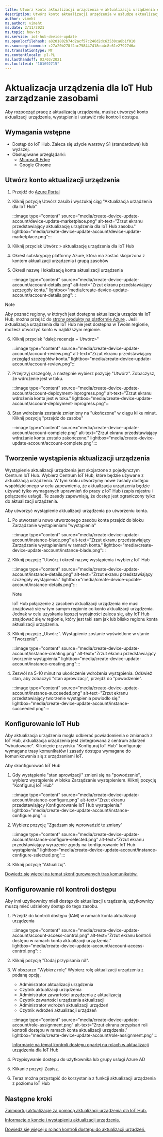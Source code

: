```yaml
---
title: Utwórz konto aktualizacji urządzenia w aktualizacji urządzenia dla platformy Azure IoT Hub | Microsoft Docs
description: Utwórz konto aktualizacji urządzenia w usłudze aktualizacja urządzenia dla platformy Azure IoT Hub.
author: vimeht
ms.author: vimeht
ms.date: 2/11/2021
ms.topic: how-to
ms.service: iot-hub-device-update
ms.openlocfilehash: a0201882b74d2acf57c246d2dc63530ca8b1f010
ms.sourcegitcommit: c27a20b278f2ac758447418ea4c8c61e27927d6a
ms.translationtype: MT
ms.contentlocale: pl-PL
ms.lasthandoff: 03/03/2021
ms.locfileid: "101692715"
---
```

# <a name="device-update-for-iot-hub-resource-management"></a>Aktualizacja urządzenia dla IoT Hub zarządzanie zasobami

Aby rozpocząć pracę z aktualizacją urządzenia, musisz utworzyć konto aktualizacji urządzenia, wystąpienie i ustawić role kontroli dostępu. 

## <a name="prerequisites"></a>Wymagania wstępne

* Dostęp do IoT Hub. Zaleca się użycie warstwy S1 (standardowa) lub wyższej. 
* Obsługiwane przeglądarki:
  * [Microsoft Edge](https://www.microsoft.com/edge)
  * Google Chrome

## <a name="create-a-device-update-account"></a>Utwórz konto aktualizacji urządzenia

1. Przejdź do [Azure Portal](https://portal.azure.com)

2. Kliknij pozycję Utwórz zasób i wyszukaj ciąg "Aktualizacja urządzenia dla IoT Hub"

   :::image type="content" source="media/create-device-update-account/device-update-marketplace.png" alt-text="Zrzut ekranu przedstawiający aktualizację urządzenia dla IoT Hub zasobu." lightbox="media/create-device-update-account/device-update-marketplace.png":::

3. Kliknij przycisk Utwórz > aktualizację urządzenia dla IoT Hub

4. Określ subskrypcję platformy Azure, która ma zostać skojarzona z kontem aktualizacji urządzenia i grupą zasobów

5. Określ nazwę i lokalizację konta aktualizacji urządzenia

   :::image type="content" source="media/create-device-update-account/account-details.png" alt-text="Zrzut ekranu przedstawiający szczegóły konta." lightbox="media/create-device-update-account/account-details.png":::

 > [!NOTE]
 > Aby poznać regiony, w których jest dostępna aktualizacja urządzenia IoT Hub, można przejść do [strony produkty na platformie Azure](https://azure.microsoft.com/global-infrastructure/services/?products=iot-hub) . Jeśli aktualizacja urządzenia dla IoT Hub nie jest dostępna w Twoim regionie, możesz utworzyć konto w najbliższym regionie. 

6. Kliknij przycisk "dalej: recenzja + Utwórz>"

   :::image type="content" source="media/create-device-update-account/account-review.png" alt-text="Zrzut ekranu przedstawiający przegląd szczegółów konta." lightbox="media/create-device-update-account/account-review.png":::

7. Przejrzyj szczegóły, a następnie wybierz pozycję "Utwórz". Zobaczysz, że wdrożenie jest w toku. 

   :::image type="content" source="media/create-device-update-account/account-deployment-inprogress.png" alt-text="Zrzut ekranu wdrożenia konta jest w toku." lightbox="media/create-device-update-account/account-deployment-inprogress.png":::

8. Stan wdrożenia zostanie zmieniony na "ukończone" w ciągu kilku minut. Kliknij pozycję "przejdź do zasobu"

   :::image type="content" source="media/create-device-update-account/account-complete.png" alt-text="Zrzut ekranu przedstawiający wdrażanie konta zostało zakończone." lightbox="media/create-device-update-account/account-complete.png":::

## <a name="create-a-device-update-instance"></a>Tworzenie wystąpienia aktualizacji urządzenia 

Wystąpienie aktualizacji urządzenia jest skojarzone z pojedynczym Centrum IoT Hub. Wybierz Centrum IoT Hub, które będzie używane z aktualizacją urządzenia. W tym kroku utworzymy nowe zasady dostępu współdzielonego w celu zapewnienia, że aktualizacja urządzenia będzie używać tylko wymaganych uprawnień do pracy z IoT Hub (zapis rejestru i połączenie usługi). Te zasady zapewniają, że dostęp jest ograniczony tylko do aktualizacji urządzenia.

Aby utworzyć wystąpienie aktualizacji urządzenia po utworzeniu konta.

1. Po utworzeniu nowo utworzonego zasobu konta przejdź do bloku Zarządzanie wystąpieniami "wystąpienia"

   :::image type="content" source="media/create-device-update-account/instance-blade.png" alt-text="Zrzut ekranu przedstawiający Zarządzanie wystąpieniami w ramach konta." lightbox="media/create-device-update-account/instance-blade.png":::

2. Kliknij pozycję "Utwórz i określ nazwę wystąpienia i wybierz IoT Hub

   :::image type="content" source="media/create-device-update-account/instance-details.png" alt-text="Zrzut ekranu przedstawiający szczegóły wystąpienia." lightbox="media/create-device-update-account/instance-details.png":::

   > [!NOTE] 
   > IoT Hub połączenie z zasobem aktualizacji urządzenia nie musi znajdować się w tym samym regionie co konto aktualizacji urządzenia. Jednak w celu uzyskania lepszej wydajności zaleca się, aby IoT Hub znajdować się w regionie, który jest taki sam jak lub blisko regionu konta aktualizacji urządzenia. 

3. Kliknij pozycję „Utwórz”. Wystąpienie zostanie wyświetlone w stanie "Tworzenie". 

   :::image type="content" source="media/create-device-update-account/instance-creating.png" alt-text="Zrzut ekranu przedstawiający tworzenie wystąpienia." lightbox="media/create-device-update-account/instance-creating.png":::

4. Zezwól na 5-10 minut na ukończenie wdrożenia wystąpienia. Odśwież stan, aby zobaczyć "stan aprowizacji", przejdź do "powodzenie".

   :::image type="content" source="media/create-device-update-account/instance-succeeded.png" alt-text="Zrzut ekranu przedstawiający tworzenie wystąpienia powiodło się." lightbox="media/create-device-update-account/instance-succeeded.png":::

## <a name="configure-iot-hub"></a>Konfigurowanie IoT Hub 

Aby aktualizacja urządzenia mogła odbierać powiadomienia o zmianach z IoT Hub, aktualizacja urządzenia jest zintegrowana z centrum zdarzeń "wbudowane". Kliknięcie przycisku "Konfiguruj IoT Hub" konfiguruje wymagane trasy komunikatów i zasady dostępu wymagane do komunikowania się z urządzeniami IoT. 

Aby skonfigurować IoT Hub

1. Gdy wystąpienie "stan aprowizacji" zmieni się na "powodzenie", wybierz wystąpienie w bloku Zarządzanie wystąpieniem. Kliknij pozycję "Konfiguruj IoT Hub"

   :::image type="content" source="media/create-device-update-account/instance-configure.png" alt-text="Zrzut ekranu przedstawiający Konfigurowanie IoT Hub wystąpienia." lightbox="media/create-device-update-account/instance-configure.png":::

2. Wybierz pozycję "Zgadzam się wprowadzić te zmiany"

   :::image type="content" source="media/create-device-update-account/instance-configure-selected.png" alt-text="Zrzut ekranu przedstawiający wyrażenie zgody na konfigurowanie IoT Hub wystąpienia." lightbox="media/create-device-update-account/instance-configure-selected.png":::

3. Kliknij pozycję "Aktualizuj".

[Dowiedz się więcej na temat skonfigurowanych tras komunikatów.](device-update-resources.md) 


## <a name="configure-access-control-roles"></a>Konfigurowanie ról kontroli dostępu

Aby inni użytkownicy mieli dostęp do aktualizacji urządzenia, użytkownicy muszą mieć udzielony dostęp do tego zasobu. 

1. Przejdź do kontroli dostępu (IAM) w ramach konta aktualizacji urządzenia

   :::image type="content" source="media/create-device-update-account/account-access-control.png" alt-text="Zrzut ekranu kontroli dostępu w ramach konta aktualizacji urządzenia." lightbox="media/create-device-update-account/account-access-control.png":::

2. Kliknij pozycję "Dodaj przypisania ról".

3. W obszarze "Wybierz rolę" Wybierz rolę aktualizacji urządzenia z podaną opcją.
     - Administrator aktualizacji urządzenia
     - Czytnik aktualizacji urządzenia
     - Administrator zawartości urządzenia z aktualizacją
     - Czytnik zawartości urządzenia aktualizacji
     - Administrator wdrożeń aktualizacji urządzeń
     - Czytnik wdrożeń aktualizacji urządzeń
     
   :::image type="content" source="media/create-device-update-account/role-assignment.png" alt-text="Zrzut ekranu przypisań roli kontroli dostępu w ramach konta aktualizacji urządzenia." lightbox="media/create-device-update-account/role-assignment.png":::
    
    [Informacje na temat kontroli dostępu opartej na rolach w aktualizacji urządzenia dla IoT Hub](device-update-control-access.md) 
    
4. Przypisywanie dostępu do użytkownika lub grupy usługi Azure AD
5. Klikanie pozycji Zapisz.
6. Teraz można przystąpić do korzystania z funkcji aktualizacji urządzenia z poziomu IoT Hub

## <a name="next-steps"></a>Następne kroki

[Zaimportuj aktualizację za pomocą aktualizacji urządzenia dla IoT Hub.](import-update.md)

[Informacje o koncie i wystąpieniu aktualizacji urządzenia.](device-update-resources.md) 

[Dowiedz się więcej o rolach kontroli dostępu do aktualizacji urządzeń. ](device-update-control-access.md) 

